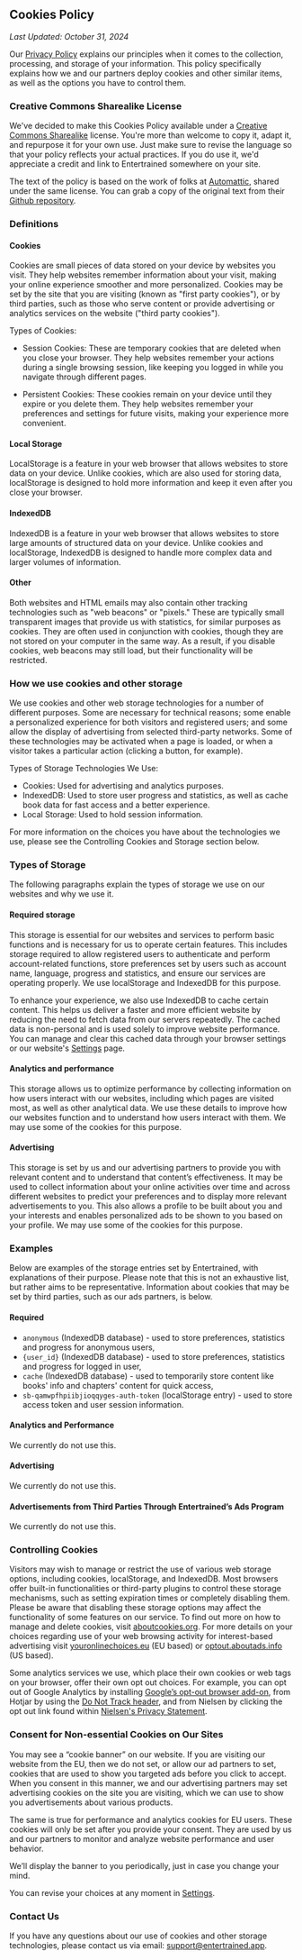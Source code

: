 ## Cookies Policy

_Last Updated: October 31, 2024_

Our [Privacy Policy](/privacy/) explains our principles when it comes to the collection, processing, and storage of your information. This policy specifically explains how we and our partners deploy cookies and other similar items, as well as the options you have to control them.

### Creative Commons Sharealike License

We've decided to make this Cookies Policy available under a [Creative Commons Sharealike](https://creativecommons.org/licenses/by-sa/4.0/) license. You're more than welcome to copy it, adapt it, and repurpose it for your own use. Just make sure to revise the language so that your policy reflects your actual practices. If you do use it, we'd appreciate a credit and link to Entertrained somewhere on your site.

The text of the policy is based on the work of folks at [Automattic](https://automattic.com/), shared under the same license. You can grab a copy of the original text from their [Github repository](https://github.com/Automattic/legalmattic/blob/master/Cookie-Policy.md).

### Definitions

#### Cookies

Cookies are small pieces of data stored on your device by websites you visit. They help websites remember information about your visit, making your online experience smoother and more personalized. Cookies may be set by the site that you are visiting (known as "first party cookies"), or by third parties, such as those who serve content or provide advertising or analytics services on the website ("third party cookies").

Types of Cookies:

- Session Cookies: These are temporary cookies that are deleted when you close your browser. They help websites remember your actions during a single browsing session, like keeping you logged in while you navigate through different pages.

- Persistent Cookies: These cookies remain on your device until they expire or you delete them. They help websites remember your preferences and settings for future visits, making your experience more convenient.

#### Local Storage

LocalStorage is a feature in your web browser that allows websites to store data on your device. Unlike cookies, which are also used for storing data, localStorage is designed to hold more information and keep it even after you close your browser.

#### IndexedDB

IndexedDB is a feature in your web browser that allows websites to store large amounts of structured data on your device. Unlike cookies and localStorage, IndexedDB is designed to handle more complex data and larger volumes of information.

#### Other

Both websites and HTML emails may also contain other tracking technologies such as "web beacons" or "pixels." These are typically small transparent images that provide us with statistics, for similar purposes as cookies. They are often used in conjunction with cookies, though they are not stored on your computer in the same way. As a result, if you disable cookies, web beacons may still load, but their functionality will be restricted.

### **How we use cookies and other storage**

We use cookies and other web storage technologies for a number of different purposes. Some are necessary for technical reasons; some enable a personalized experience for both visitors and registered users; and some allow the display of advertising from selected third-party networks. Some of these technologies may be activated when a page is loaded, or when a visitor takes a particular action (clicking a button, for example).

Types of Storage Technologies We Use:

- Cookies: Used for advertising and analytics purposes.
- IndexedDB: Used to store user progress and statistics, as well as cache book data for fast access and a better experience.
- Local Storage: Used to hold session information.

For more information on the choices you have about the technologies we use, please see the Controlling Cookies and Storage section below.

### **Types of Storage**

The following paragraphs explain the types of storage we use on our websites and why we use it.

#### Required storage

This storage is essential for our websites and services to perform basic functions and is necessary for us to operate certain features. This includes storage required to allow registered users to authenticate and perform account-related functions, store preferences set by users such as account name, language, progress and statistics, and ensure our services are operating properly. We use localStorage and IndexedDB for this purpose.

To enhance your experience, we also use IndexedDB to cache certain content. This helps us deliver a faster and more efficient website by reducing the need to fetch data from our servers repeatedly. The cached data is non-personal and is used solely to improve website performance. You can manage and clear this cached data through your browser settings or our website's [Settings](https://entertrained.app/settings/#manage-data) page.

#### Analytics and performance

This storage allows us to optimize performance by collecting information on how users interact with our websites, including which pages are visited most, as well as other analytical data. We use these details to improve how our websites function and to understand how users interact with them. We may use some of the cookies for this purpose.

#### Advertising

This storage is set by us and our advertising partners to provide you with relevant content and to understand that content’s effectiveness. It may be used to collect information about your online activities over time and across different websites to predict your preferences and to display more relevant advertisements to you. This also allows a profile to be built about you and your interests and enables personalized ads to be shown to you based on your profile. We may use some of the cookies for this purpose.

### Examples

Below are examples of the storage entries set by Entertrained, with explanations of their purpose. Please note that this is not an exhaustive list, but rather aims to be representative. Information about cookies that may be set by third parties, such as our ads partners, is below.

#### **Required**

- `anonymous` (IndexedDB database) - used to store preferences, statistics and progress for anonymous users,
- `{user_id}` (IndexedDB database) - used to store preferences, statistics and progress for logged in user,
- `cache` (IndexedDB database) - used to temporarily store content like books' info and chapters' content for quick access,
- `sb-qamwpfhpiibjioqqyges-auth-token` (localStorage entry) - used to store access token and user session information.

#### **Analytics and Performance**

We currently do not use this.

#### **Advertising**

We currently do not use this.

#### **Advertisements from Third Parties Through Entertrained’s Ads Program**

We currently do not use this.

### Controlling Cookies

Visitors may wish to manage or restrict the use of various web storage options, including cookies, localStorage, and IndexedDB. Most browsers offer built-in functionalities or third-party plugins to control these storage mechanisms, such as setting expiration times or completely disabling them. Please be aware that disabling these storage options may affect the functionality of some features on our service. To find out more on how to manage and delete cookies, visit [aboutcookies.org](https://www.aboutcookies.org/). For more details on your choices regarding use of your web browsing activity for interest-based advertising visit [youronlinechoices.eu](http://youronlinechoices.eu) (EU based) or [optout.aboutads.info](http://optout.aboutads.info) (US based).

Some analytics services we use, which place their own cookies or web tags on your browser, offer their own opt out choices. For example, you can opt out of Google Analytics by installing [Google’s opt-out browser add-on](https://tools.google.com/dlpage/gaoptout), from Hotjar by using the [Do Not Track header](https://www.hotjar.com/legal/compliance/opt-out), and from Nielsen by clicking the opt out link found within [Nielsen's Privacy Statement](https://www.nielsen.com/us/en/legal/privacy-statement/digital-measurement/).

<!-- ### Our Internal Analytics Tool -->
<!---->
<!-- In order to better understand how our services are used, we monitor certain user activities that take place within our products, including page views and clicks on any links used when managing a site via our dashboards. We call each one of these actions an “event.” Analytics events are attached to your WordPress.com account and are handled via a first party system that Entertrained owns and maintains. In general, we record the following data for each event: IP address, WordPress.com user ID and username, WordPress.com-connected site ID (for sites not hosted on WordPress.com), user agent, referring URL, timestamp of event, browser language, and country code. We use this information to improve our products, make our marketing to you more relevant, personalize your experience, and for the other purposes described in our [Privacy Policy](/privacy/). You may opt out of our analytics program through your user settings. By doing so, you won’t share information with our analytics tool about events or actions that happen after the opt-out, while logged in to your WordPress.com account. Note that opting out does not disable the functionality of the actions we track - for example, if you publish a post, we will still have record of that (don’t worry!), but for an event or action after you opt out, we will not have other data associated with that action or event in the analytics tool. -->

### Consent for Non-essential Cookies on Our Sites

You may see a “cookie banner” on our website. If you are visiting our website from the EU, then we do not set, or allow our ad partners to set, cookies that are used to show you targeted ads before you click to accept. When you consent in this manner, we and our advertising partners may set advertising cookies on the site you are visiting, which we can use to show you advertisements about various products.

The same is true for performance and analytics cookies for EU users. These cookies will only be set after you provide your consent. They are used by us and our partners to monitor and analyze website performance and user behavior.

We’ll display the banner to you periodically, just in case you change your mind.

You can revise your choices at any moment in [Settings](https://entertrained.app/settings/#manage-data).

### Contact Us

If you have any questions about our use of cookies and other storage technologies, please contact us via email: [support@entertrained.app](mailto:support@entertrained.app).
